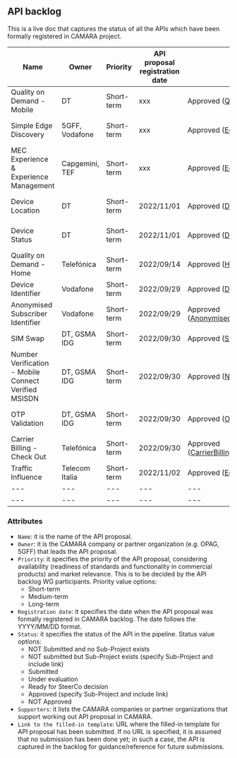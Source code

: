 ## API backlog

This is a live doc that captures the status of all the APIs which have been formally registered in CAMARA project. 

| **Name**  |  **Owner**  | **Priority** | **API proposal registration date** | **Status**  | **Supporters** | **Link to the filled-in template** |
| --- |  ---  | --- | --- | --- | --- | --- |
| Quality on Demand - Mobile|  DT  | Short-term | xxx | Approved ([QualityOnDemand](https://github.com/camaraproject/QualityOnDemand)) | Orange, Telefónica, Vodafone| |
| Simple Edge Discovery  |  5GFF, Vodafone | Short-term | xxx | Approved ([EdgeCloud](https://github.com/camaraproject/EdgeCloud)) | DT, Orange, Telefónica |  |
| MEC Experience & Experience Management  |  Capgemini, TEF | Short-term | xxx | Approved ([EdgeCloud](https://github.com/camaraproject/EdgeCloud)) | Vodafone|  |
| Device Location  |  DT | Short-term | 2022/11/01 | Approved ([DeviceLocation](https://github.com/camaraproject/DeviceLocation)) | Orange, Telefónica, Vodafone |  |
| Device Status |  DT | Short-term | 2022/11/01  | Approved ([DeviceStatus](https://github.com/camaraproject/DeviceStatus)) | Orange, Telefónica, Vodafone |  |
| Quality on Demand - Home|  Telefónica  | Short-term| 2022/09/14| Approved ([HomeDevicesQoD](https://github.com/camaraproject/HomeDevicesQoD)) | DT, KDDI |  [Link](https://github.com/camaraproject/WorkingGroups/blob/main/APIBacklog/documentation/SupportingDocuments/API%20proposals/APIproposal_HomeDevicesQoD_Telefonica.md)|
| Device Identifier |  Vodafone  | Short-term| 2022/09/29| Approved ([DeviceIdentifier](https://github.com/camaraproject/DeviceIdentifier)) | DT, KDDI, Telefónica|  [Link](https://github.com/camaraproject/WorkingGroups/blob/main/APIBacklog/documentation/SupportingDocuments/API%20proposals/APIproposal_DeviceIdentifier_Vodafone.md)|
| Anonymised Subscriber Identifier |  Vodafone  | Short-term| 2022/09/29| Approved ([AnonymisedSubscriberIdentifier](https://github.com/camaraproject/AnonymisedSubscriberIdentifier))| DT, KDDI |  [Link](https://github.com/camaraproject/WorkingGroups/blob/main/APIBacklog/documentation/SupportingDocuments/API%20proposals/APIproposal_AnonymisedSubscriberIdentifier_Vodafone.md)|
| SIM Swap|  DT, GSMA IDG  | Short-term | 2022/09/30 | Approved ([SimSwap](https://github.com/camaraproject/SimSwap))| DT, KDDI, Telefónica |  [Link](https://github.com/camaraproject/WorkingGroups/blob/main/APIBacklog/documentation/SupportingDocuments/API%20proposals/APIproposal_Sim%20Swap_DeustcheTelekom.md)|
| Number Verification - Mobile Connect Verified MSISDN|  DT, GSMA IDG  | Short-term | 2022/09/30 | Approved ([NumberVerification](https://github.com/camaraproject/NumberVerification)) | Airtel, DT, KDDI, Telefónica |  [Link](https://github.com/camaraproject/WorkingGroups/blob/main/APIBacklog/documentation/SupportingDocuments/API%20proposals/APIproposal_%20NumberVerification_DeustcheTelekom.md)|
| OTP Validation |  DT, GSMA IDG  | Short-term | 2022/09/30 | Approved ([OTPvalidationAPI](https://github.com/camaraproject/OTPvalidationAPI))  | Airtel, DT, KDDI, Telefónica|  [Link](https://github.com/camaraproject/WorkingGroups/blob/main/APIBacklog/documentation/SupportingDocuments/API%20proposals/APIproposal_NumberVerificationMS2FA_DeustcheTelekom.md)|
|Carrier Billing - Check Out|  Telefónica  | Short-term| 2022/09/30 | Approved ([CarrierBillingCheckOut](https://github.com/camaraproject/CarrierBillingCheckOut)) | Airtel, KDDI |  [Link](https://github.com/camaraproject/WorkingGroups/blob/main/APIBacklog/documentation/SupportingDocuments/API%20proposals/APIproposal_CarrierBillingCheckOut_Telefonica.md)|
|Traffic Influence |  Telecom Italia  | Short-term| 2022/11/02| Approved ([EdgeCloud](https://github.com/camaraproject/EdgeCloud)) | Telefónica |  [Link](https://github.com/camaraproject/WorkingGroups/blob/main/APIBacklog/documentation/SupportingDocuments/API%20proposals/Userstory_Traffic%20Influence_TIM.md)|
| --- |  ---  | --- | --- | --- | --- | --- |
| --- |  ---  | --- | --- | --- | --- | --- |



### Attributes
- `Name`: it is the name of the API proposal. 
- `Owner`: it is the CAMARA company or partner organization (e.g. OPAG, 5GFF) that leads the API proposal.
- `Priority`: it specifies the priority of the API proposal, considering availability (readiness of standards and functionality in commercial products) and market relevance. This is to be decided by the API backlog WG participants. Priority value options:
	- Short-term
	- Medium-term
	- Long-term
- `Registration date`: it specifies the date when the API proposal was formally registered in CAMARA backlog. The date follows the YYYY/MM/DD format. 
- `Status`: it specifies the status of the API in the pipeline. Status value options:
	- NOT Submitted and no Sub-Project exists
	- NOT submitted but Sub-Project exists (specify Sub-Project and include link)
	- Submitted 
	- Under evaluation
	- Ready for SteerCo decision
	- Approved (specify Sub-Project and include link)
	- NOT Approved
- `Supporters`: it lists the CAMARA companies or partner organizations that support working out API proposal in CAMARA. 
- `Link to the filled-in template`: URL where the filled-in template for API proposal has been submitted. If no URL is specified, it is assumed that no submission has been done yet; in such a case, the API is captured in the backlog for guidance/reference for future submissions.
